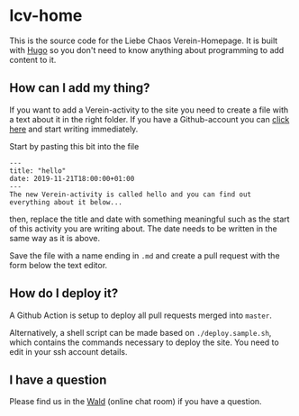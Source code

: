 # lcv-home

This is the source code for the Liebe Chaos Verein-Homepage.
It is built with [Hugo](https://gohugo.io/) so you don't need to know anything 
about programming to add content to it.

## How can I add my thing?

If you want to add a Verein-activity to the site you need to create a file with
a text about it in the right folder. If you have a Github-account you can [click
here](https://github.com/liebechaos/lcv-home/new/master/content/activity) and 
start writing immediately.

Start by pasting this bit into the file

```
---
title: "hello"
date: 2019-11-21T18:00:00+01:00
---
The new Verein-activity is called hello and you can find out everything about it below...
```

then, replace the title and date with something meaningful such as the start of
this activity you are writing about. The date needs to be written in the same way
as it is above.

Save the file with a name ending in `.md` and create a pull request with the
form below the text editor.

## How do I deploy it?

A Github Action is setup to deploy all pull requests merged into `master`.

Alternatively, a shell script can be made based on `./deploy.sample.sh`, which contains 
the commands necessary to deploy the site. You need to edit in your ssh account details.

## I have a question

Please find us in the [Wald](https://wald.liebechaos.org/channel/wald) 
(online chat room) if you have a question.
